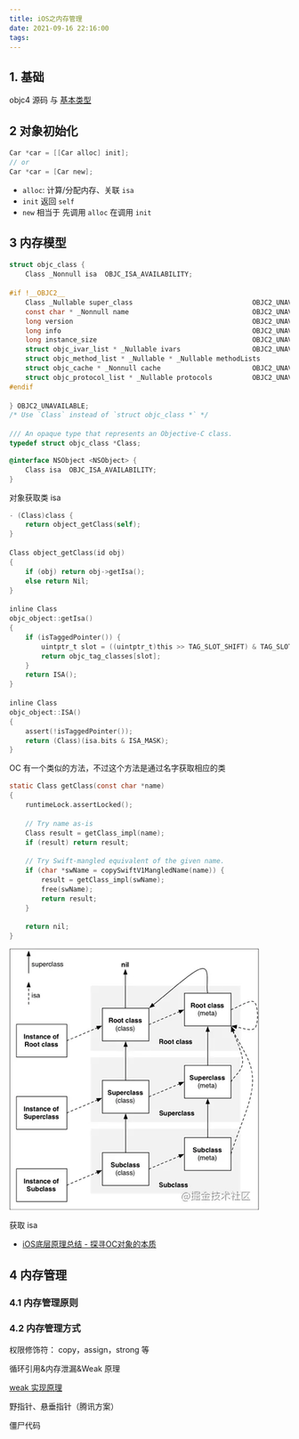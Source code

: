 ```yaml
---
title: iOS之内存管理
date: 2021-09-16 22:16:00
tags:
---
```


## 1. 基础

objc4 源码 与 [基本类型](./Types.md)

## 2 对象初始化

```objective-c
Car *car = [[Car alloc] init];
// or
Car *car = [Car new];
```

* `alloc`: 计算/分配内存、关联 `isa`
* `init` 返回 `self`
* `new` 相当于 先调用 `alloc` 在调用 `init`

## 3 内存模型

```Objective-C
struct objc_class {
    Class _Nonnull isa  OBJC_ISA_AVAILABILITY;

#if !__OBJC2__
    Class _Nullable super_class                              OBJC2_UNAVAILABLE;
    const char * _Nonnull name                               OBJC2_UNAVAILABLE;
    long version                                             OBJC2_UNAVAILABLE;
    long info                                                OBJC2_UNAVAILABLE;
    long instance_size                                       OBJC2_UNAVAILABLE;
    struct objc_ivar_list * _Nullable ivars                  OBJC2_UNAVAILABLE;
    struct objc_method_list * _Nullable * _Nullable methodLists                    OBJC2_UNAVAILABLE;
    struct objc_cache * _Nonnull cache                       OBJC2_UNAVAILABLE;
    struct objc_protocol_list * _Nullable protocols          OBJC2_UNAVAILABLE;
#endif

} OBJC2_UNAVAILABLE;
/* Use `Class` instead of `struct objc_class *` */

/// An opaque type that represents an Objective-C class.
typedef struct objc_class *Class;
```

```Objective-C
@interface NSObject <NSObject> {
    Class isa  OBJC_ISA_AVAILABILITY;
}
```

对象获取类 isa

```Objective-C
- (Class)class {
    return object_getClass(self);
}

Class object_getClass(id obj)
{
    if (obj) return obj->getIsa();
    else return Nil;
}

inline Class 
objc_object::getIsa() 
{
    if (isTaggedPointer()) {
        uintptr_t slot = ((uintptr_t)this >> TAG_SLOT_SHIFT) & TAG_SLOT_MASK;
        return objc_tag_classes[slot];
    }
    return ISA();
}

inline Class 
objc_object::ISA() 
{
    assert(!isTaggedPointer()); 
    return (Class)(isa.bits & ISA_MASK);
}
```

OC 有一个类似的方法，不过这个方法是通过名字获取相应的类

```Objective-C
static Class getClass(const char *name)
{
    runtimeLock.assertLocked();

    // Try name as-is
    Class result = getClass_impl(name);
    if (result) return result;

    // Try Swift-mangled equivalent of the given name.
    if (char *swName = copySwiftV1MangledName(name)) {
        result = getClass_impl(swName);
        free(swName);
        return result;
    }

    return nil;
}
```

![oc 内存模型](../Resources/oc_memory_struct.webp)

获取 isa

* [iOS底层原理总结 - 探寻OC对象的本质](https://juejin.cn/post/6844903588150378509)

## 4 内存管理

### 4.1 内存管理原则

### 4.2 内存管理方式

权限修饰符： copy，assign，strong 等

循环引用&内存泄漏&Weak 原理

[weak 实现原理](https://www.jianshu.com/p/13c4fb1cedea)

野指针、悬垂指针（腾讯方案）

僵尸代码
